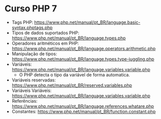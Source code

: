# Curso PHP 7

- Tags PHP: https://www.php.net/manual/pt_BR/language.basic-syntax.phptags.php
- Tipos  de dados suportados PHP: https://www.php.net/manual/pt_BR/language.types.php
- Operadores aritméticos em PHP: https://www.php.net/manual/pt_BR/language.operators.arithmetic.php
- Manipulação de tipos: https://www.php.net/manual/pt_BR/language.types.type-juggling.php
- Variáveis: https://www.php.net/manual/pt_BR/language.variables.variable.php
  - O PHP detecta o tipo da variável de forma automatica.
- Variáveis reservadas: https://www.php.net/manual/pt_BR/reserved.variables.php
- Variáveis Variáveis: https://www.php.net/manual/pt_BR/language.variables.variable.php
- Referências: https://www.php.net/manual/pt_BR/language.references.whatare.php
- Constantes: https://www.php.net/manual/pt_BR/function.constant.php